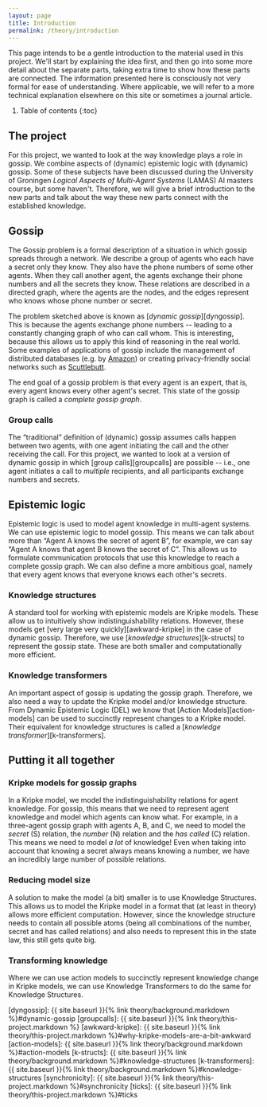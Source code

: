 ```yaml
---
layout: page
title: Introduction
permalink: /theory/introduction
---
```


This page intends to be a gentle introduction to the material used in this
project. We'll start by explaining the idea first, and then go into some more
detail about the separate parts, taking extra time to show how these parts are
connected. The information presented here is consciously not very formal for
ease of understanding. Where applicable, we will refer to a more technical
explanation elsewhere on this site or sometimes a journal article.

1. Table of contents
{:toc}

## The project

For this project, we wanted to look at the way knowledge plays a role in gossip.
We combine aspects of (dynamic) epistemic logic with (dynamic) gossip. Some of
these subjects have been discussed during the University of Groningen _Logical
Aspects of Multi-Agent Systems_ (LAMAS) AI masters course, but some haven't.
Therefore, we will give a brief introduction to the new parts and talk about the
way these new parts connect with the established knowledge.

## Gossip

The Gossip problem is a formal description of a situation in which gossip
spreads through a network. We describe a group of agents who each have a secret
only they know. They also have the phone numbers of some other agents. When they
call another agent, the agents exchange their phone numbers and all the secrets
they know. These relations are described in a directed graph, where the agents
are the nodes, and the edges represent who knows whose phone number or secret.

The problem sketched above is known as [_dynamic gossip_][dyngossip]. This is
because the agents exchange phone numbers -- leading to a constantly changing
graph of who can call whom. This is interesting, because this allows us to apply
this kind of reasoning in the real world. Some examples of applications of
gossip include the management of distributed databases (e.g. by
[Amazon][aws-gossip]) or creating privacy-friendly social networks such as
[Scuttlebutt][scuttle].

The end goal of a gossip problem is that every agent is an expert, that is,
every agent knows every other agent's secret. This state of the gossip graph is
called a _complete gossip graph_.

### Group calls

The “traditional” definition of (dynamic) gossip assumes calls happen between
two agents, with one agent initiating the call and the other receiving the call.
For this project, we wanted to look at a version of dynamic gossip in which
[group calls][groupcalls] are possible -- i.e., one agent initiates a call to
_multiple_ recipients, and all participants exchange numbers and secrets.

## Epistemic logic

Epistemic logic is used to model agent knowledge in multi-agent systems. We can
use epistemic logic to model gossip. This means we can talk about more than
“Agent A knows the secret of agent B”, for example, we can say “Agent A knows
that agent B knows the secret of C”. This allows us to formulate communication
protocols that use this knowledge to reach a complete gossip graph. We can also
define a more ambitious goal, namely that every agent knows that everyone knows
each other's secrets.

### Knowledge structures

A standard tool for working with epistemic models are Kripke models. These allow
us to intuitively show indistinguishability relations. However, these models get
[very large very quickly][awkward-kripke] in the case of dynamic gossip.
Therefore, we use [_knowledge structures_][k-structs] to represent the gossip
state. These are both smaller and computationally more efficient.

### Knowledge transformers

An important aspect of gossip is updating the gossip graph. Therefore, we also
need a way to update the Kripke model and/or knowledge structure. From Dynamic
Epistemic Logic (DEL) we know that [Action Models][action-models] can be used to
succinctly represent changes to a Kripke model. Their equivalent for knowledge
structures is called a [_knowledge transformer_][k-transformers].

## Putting it all together

### Kripke models for gossip graphs

In a Kripke model, we model the indistinguishability relations for agent
knowledge. For gossip, this means that we need to represent agent knowledge and
model which agents can know what. For example, in a three-agent gossip graph
with agents A, B, and C, we need to model the _secret_ (S) relation, the
_number_ (N) relation and the _has called_ (C) relation. This means we need to
model _a lot_ of knowledge! Even when taking into account that knowing a secret
always means knowing a number, we have an incredibly large number of possible
relations.

### Reducing model size

A solution to make the model (a bit) smaller is to use Knowledge Structures.
This allows us to model the Kripke model in a format that (at least in theory)
allows more efficient computation. However, since the knowledge structure needs
to contain all possible atoms (being all combinations of the number, secret and
has called relations) and also needs to represent this in the state law, this
still gets quite big.

### Transforming knowledge

Where we can use action models to succinctly represent knowledge change in
Kripke models, we can use Knowledge Transformers to do the same for Knowledge
Structures.

[aws-gossip]:      https://status.aws.amazon.com/s3-20080720.html
[scuttle]:         https://scuttlebutt.nz/
[dyngossip]:       {{ site.baseurl }}{% link theory/background.markdown %}#dynamic-gossip
[groupcalls]:      {{ site.baseurl }}{% link theory/this-project.markdown %}
[awkward-kripke]:  {{ site.baseurl }}{% link theory/this-project.markdown %}#why-kripke-models-are-a-bit-awkward
[action-models]:   {{ site.baseurl }}{% link theory/background.markdown %}#action-models
[k-structs]:       {{ site.baseurl }}{% link theory/background.markdown %}#knowledge-structures
[k-transformers]:  {{ site.baseurl }}{% link theory/background.markdown %}#knowledge-structures
[synchronicity]:   {{ site.baseurl }}{% link theory/this-project.markdown %}#synchronicity
[ticks]:           {{ site.baseurl }}{% link theory/this-project.markdown %}#ticks
